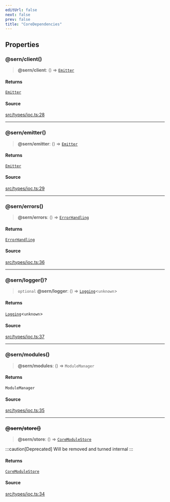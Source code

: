 ```yaml
---
editUrl: false
next: false
prev: false
title: "CoreDependencies"
---
```


## Properties

### @sern/client()

> **@sern/client**: () => [`Emitter`](/v3/api/interfaces/emitter/)

#### Returns

[`Emitter`](/v3/api/interfaces/emitter/)

#### Source

[src/types/ioc.ts:28](https://github.com/sern-handler/handler/blob/04c4625bfa2f746935f4a8cee62b77cdffd86684/src/types/ioc.ts#L28)

***

### @sern/emitter()

> **@sern/emitter**: () => [`Emitter`](/v3/api/interfaces/emitter/)

#### Returns

[`Emitter`](/v3/api/interfaces/emitter/)

#### Source

[src/types/ioc.ts:29](https://github.com/sern-handler/handler/blob/04c4625bfa2f746935f4a8cee62b77cdffd86684/src/types/ioc.ts#L29)

***

### @sern/errors()

> **@sern/errors**: () => [`ErrorHandling`](/v3/api/interfaces/errorhandling/)

#### Returns

[`ErrorHandling`](/v3/api/interfaces/errorhandling/)

#### Source

[src/types/ioc.ts:36](https://github.com/sern-handler/handler/blob/04c4625bfa2f746935f4a8cee62b77cdffd86684/src/types/ioc.ts#L36)

***

### @sern/logger()?

> `optional` **@sern/logger**: () => [`Logging`](/v3/api/interfaces/logging/)\<`unknown`\>

#### Returns

[`Logging`](/v3/api/interfaces/logging/)\<`unknown`\>

#### Source

[src/types/ioc.ts:37](https://github.com/sern-handler/handler/blob/04c4625bfa2f746935f4a8cee62b77cdffd86684/src/types/ioc.ts#L37)

***

### @sern/modules()

> **@sern/modules**: () => `ModuleManager`

#### Returns

`ModuleManager`

#### Source

[src/types/ioc.ts:35](https://github.com/sern-handler/handler/blob/04c4625bfa2f746935f4a8cee62b77cdffd86684/src/types/ioc.ts#L35)

***

### ~~@sern/store()~~

> **@sern/store**: () => [`CoreModuleStore`](/v3/api/interfaces/coremodulestore/)

:::caution[Deprecated]
Will be removed and turned internal
:::

#### Returns

[`CoreModuleStore`](/v3/api/interfaces/coremodulestore/)

#### Source

[src/types/ioc.ts:34](https://github.com/sern-handler/handler/blob/04c4625bfa2f746935f4a8cee62b77cdffd86684/src/types/ioc.ts#L34)
